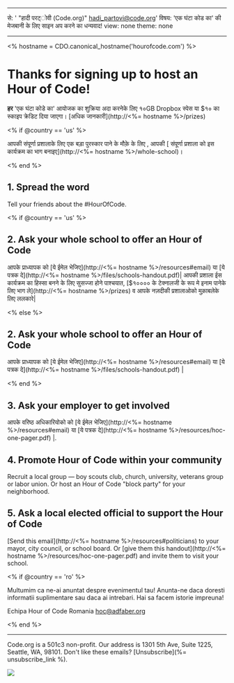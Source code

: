 * * *

से: ' "हादी परट्ोवी (Code.org)" [&#104;&#x61;&#x64;&#105;&#x5f;&#112;&#x61;&#x72;&#116;&#x6f;&#118;&#x69;&#x40;&#99;&#x6f;&#100;&#x65;&#x2e;&#111;&#x72;&#103;](&#109;&#x61;&#105;&#x6c;&#x74;&#111;&#x3a;&#104;&#x61;&#x64;&#105;&#x5f;&#112;&#x61;&#x72;&#116;&#x6f;&#118;&#x69;&#x40;&#99;&#x6f;&#100;&#x65;&#x2e;&#111;&#x72;&#103;)' विषय: 'एक घंटा कोड का' की मेजबानी के लिए साइन अप करने का धन्यवाद! view: none theme: none

* * *

<% hostname = CDO.canonical_hostname('hourofcode.com') %>

# Thanks for signing up to host an Hour of Code!

**हर** 'एक घंटा कोडे का' आयोजक का शुक्रिया अदा करनेके लिए १०GB Dropbox स्पेस या $१० का स्काइप क्रेडिट दिया जाएगा। [अधिक जानकारी](http://<%= hostname %>/prizes)

<% if @country == 'us' %>

आपकी संपूर्णा प्रशालाके लिए एक बड़ा पुरस्कार पाने के मौक़े के लिए , आपकी [ संपूर्णा प्रशाला को इस कार्यक्रम का भाग बनाइए](http://<%= hostname %>/whole-school)।

<% end %>

## 1. Spread the word

Tell your friends about the #HourOfCode.

<% if @country == 'us' %>

## 2. Ask your whole school to offer an Hour of Code

आपके प्राध्यापक को [ये ईमेल भेजिए](http://<%= hostname %>/resources#email) या [ये पत्रक दे](http://<%= hostname %>/files/schools-handout.pdf)| आपकी प्रशाला ईस कार्यक्रम का हिस्सा बनने के लिए सुसज्जा होने पाश्चयात, [$१०००० के टेक्नालजी के रूप मे इनाम पानेके लिए भाग ले](http://<%= hostname %>/prizes) व आपके नज़दीकी प्रशालाओको मुक़ाबलेके लिए ललकारे|

<% else %>

## 2. Ask your whole school to offer an Hour of Code

आपके प्राध्यापक को [ये ईमेल भेजिए](http://<%= hostname %>/resources#email) या [ये पत्रक दे](http://<%= hostname %>/files/schools-handout.pdf) |

<% end %>

## 3. Ask your employer to get involved

आपके वरिष्ठ अधिकारियोको को [ये ईमेल भेजिए](http://<%= hostname %>/resources#email) या [ये पत्रक दे](http://<%= hostname %>/resources/hoc-one-pager.pdf) |.

## 4. Promote Hour of Code within your community

Recruit a local group — boy scouts club, church, university, veterans group or labor union. Or host an Hour of Code "block party" for your neighborhood.

## 5. Ask a local elected official to support the Hour of Code

[Send this email](http://<%= hostname %>/resources#politicians) to your mayor, city council, or school board. Or [give them this handout](http://<%= hostname %>/resources/hoc-one-pager.pdf) and invite them to visit your school.

<% if @country == 'ro' %>

Multumim ca ne-ai anuntat despre evenimentul tau! Anunta-ne daca doresti informatii suplimentare sau daca ai intrebari. Hai sa facem istorie impreuna!

Echipa Hour of Code Romania hoc@adfaber.org

<% end %>

* * *

Code.org is a 501c3 non-profit. Our address is 1301 5th Ave, Suite 1225, Seattle, WA, 98101. Don't like these emails? [Unsubscribe](%= unsubscribe_link %).

![](<%= tracking_pixel %>)